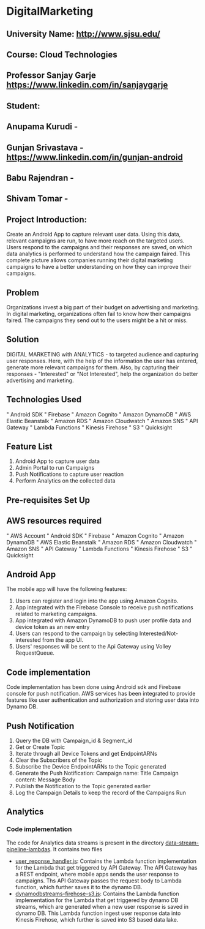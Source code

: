 # DigitalMarketing

## University Name: http://www.sjsu.edu/ 
## Course: Cloud Technologies
## Professor Sanjay Garje https://www.linkedin.com/in/sanjaygarje 
## Student: 
## Anupama Kurudi -
## Gunjan Srivastava - https://www.linkedin.com/in/gunjan-android
## Babu Rajendran -
## Shivam Tomar - 
## Project Introduction:

Create an Android App to capture relevant user data. Using this data, relevant campaigns are run, to have more reach on the targeted users. Users respond to the campaigns and their responses are saved, on which data analytics is performed to understand how the campaign faired. This complete picture allows companies running their digital marketing campaigns to have a better understanding on how they can improve their campaigns.

## Problem 
Organizations invest a big part of their budget on advertising and marketing. In digital marketing, organizations often fail to know how their campaigns faired. The campaigns they send out to the users might be a hit or miss. 

## Solution 
DIGITAL MARKETING with ANALYTICS - to targeted audience and capturing user responses.
Here, with the help of the information the user has entered, generate more relevant campaigns for them. Also, by capturing their responses - "Interested" or "Not Interested", help the organization do better advertising and marketing. 

## Technologies Used
 
"	Android SDK
"	Firebase
"	Amazon Cognito
"	Amazon DynamoDB
"	AWS Elastic Beanstalk
"	Amazon RDS
"	Amazon Cloudwatch
"	Amazon SNS
"	API Gateway
"	Lambda Functions
"	Kinesis Firehose
"	S3
"	Quicksight


## Feature List
1.	Android App to capture user data
2.	Admin Portal to run Campaigns
3.	Push Notifications to capture user reaction
4.	Perform Analytics on the collected data

## Pre-requisites Set Up
## AWS resources required
" AWS Account
"	Android SDK
"	Firebase
"	Amazon Cognito
"	Amazon DynamoDB
"	AWS Elastic Beanstalk
"	Amazon RDS
"	Amazon Cloudwatch
"	Amazon SNS
"	API Gateway
"	Lambda Functions
"	Kinesis Firehose
"	S3
"	Quicksight



## Android App

The mobile app will have the following features:

1. Users can register and login into the app using Amazon Cognito.
2. App integrated with the Firebase Console to receive push notifications related to marketing campaigns.
3. App integrated with Amazon DynamoDB to push user profile data and device token as an new entry
4. Users can respond to the campaign by selecting Interested/Not-interested from the app UI.
5. Users' responses will be sent to the Api Gateway using Volley RequestQueue.
## Code implementation
   Code implementation has been done using Android sdk and Firebase console for push notification. AWS services has been integrated to provide features like user authentication and authorization and storing user data into Dynamo DB.
   
## Push Notification

1. Query the DB with Campaign_id & Segment_id
2. Get or Create Topic
3. Iterate through all Device Tokens and get EndpointARNs
4. Clear the Subscribers of the Topic
5. Subscribe the Device EndpointARNs to the Topic generated
6. Generate the Push Notification:
Campaign name: Title
Campaign content: Message Body
7. Publish the Notification to the Topic generated earlier
8. Log the Campaign Details to keep the record of the Campaigns Run


## Analytics

### Code implementation
The code for Analytics data streams is present in the directory [data-stream-pipeline-lambdas](./data-stream-pipeline-lambdas).
It contains two files
  * [user_reponse_handler.js](./data-stream-pipeline-lambdas/user_reponse_handler.js): Contains the Lambda function implementation for the Lambda that get triggered by API Gateway. The API Gateway has a REST endpoint, where mobile apps sends the user response to campaigns. Ths API Gateway passes the request body to Lambda function, which further saves it to the dynamo DB.
 * [dynamodbstreams-firehose-s3.js](./data-stream-pipeline-lambdas/dynamodbstreams-firehose-s3.js): Contains the Lambda function implementation for the Lambda that get triggered by dynamo DB streams, which are generated when a new user response is saved in dynamo DB. This Lambda function ingest user response data into Kinesis Firehose, which further is saved into S3 based data lake.

